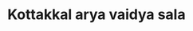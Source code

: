 ---
title: "Kottakkal arya vaidya sala"
url: /kasaragod/kottakkal-arya-vaidya-sala/
shop: Sanitätshaus
---